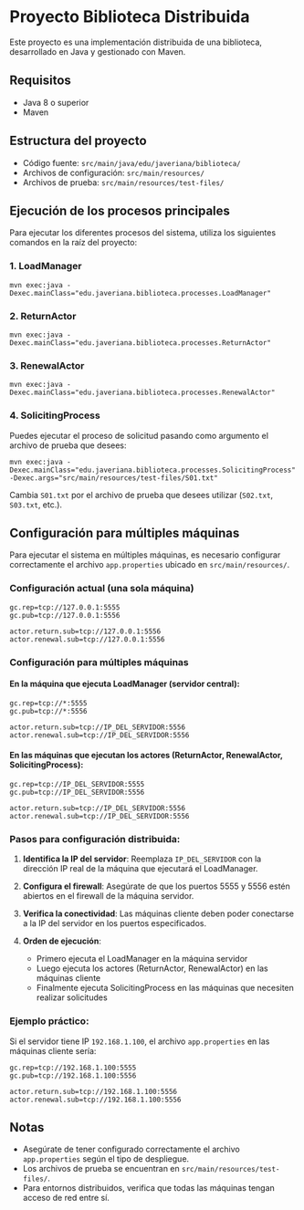 # Proyecto Biblioteca Distribuida

Este proyecto es una implementación distribuida de una biblioteca, desarrollado en Java y gestionado con Maven.

## Requisitos

- Java 8 o superior
- Maven

## Estructura del proyecto

- Código fuente: `src/main/java/edu/javeriana/biblioteca/`
- Archivos de configuración: `src/main/resources/`
- Archivos de prueba: `src/main/resources/test-files/`

## Ejecución de los procesos principales

Para ejecutar los diferentes procesos del sistema, utiliza los siguientes comandos en la raíz del proyecto:

### 1. LoadManager

```
mvn exec:java -Dexec.mainClass="edu.javeriana.biblioteca.processes.LoadManager"
```

### 2. ReturnActor

```
mvn exec:java -Dexec.mainClass="edu.javeriana.biblioteca.processes.ReturnActor"
```

### 3. RenewalActor

```
mvn exec:java -Dexec.mainClass="edu.javeriana.biblioteca.processes.RenewalActor"
```

### 4. SolicitingProcess

Puedes ejecutar el proceso de solicitud pasando como argumento el archivo de prueba que desees:

```
mvn exec:java -Dexec.mainClass="edu.javeriana.biblioteca.processes.SolicitingProcess" -Dexec.args="src/main/resources/test-files/S01.txt"
```

Cambia `S01.txt` por el archivo de prueba que desees utilizar (`S02.txt`, `S03.txt`, etc.).

## Configuración para múltiples máquinas

Para ejecutar el sistema en múltiples máquinas, es necesario configurar correctamente el archivo `app.properties` ubicado en `src/main/resources/`.

### Configuración actual (una sola máquina)

```properties
gc.rep=tcp://127.0.0.1:5555
gc.pub=tcp://127.0.0.1:5556

actor.return.sub=tcp://127.0.0.1:5556
actor.renewal.sub=tcp://127.0.0.1:5556
```

### Configuración para múltiples máquinas

#### En la máquina que ejecuta LoadManager (servidor central):

```properties
gc.rep=tcp://*:5555
gc.pub=tcp://*:5556

actor.return.sub=tcp://IP_DEL_SERVIDOR:5556
actor.renewal.sub=tcp://IP_DEL_SERVIDOR:5556
```

#### En las máquinas que ejecutan los actores (ReturnActor, RenewalActor, SolicitingProcess):

```properties
gc.rep=tcp://IP_DEL_SERVIDOR:5555
gc.pub=tcp://IP_DEL_SERVIDOR:5556

actor.return.sub=tcp://IP_DEL_SERVIDOR:5556
actor.renewal.sub=tcp://IP_DEL_SERVIDOR:5556
```

### Pasos para configuración distribuida:

1. **Identifica la IP del servidor**: Reemplaza `IP_DEL_SERVIDOR` con la dirección IP real de la máquina que ejecutará el LoadManager.

2. **Configura el firewall**: Asegúrate de que los puertos 5555 y 5556 estén abiertos en el firewall de la máquina servidor.

3. **Verifica la conectividad**: Las máquinas cliente deben poder conectarse a la IP del servidor en los puertos especificados.

4. **Orden de ejecución**:
   - Primero ejecuta el LoadManager en la máquina servidor
   - Luego ejecuta los actores (ReturnActor, RenewalActor) en las máquinas cliente
   - Finalmente ejecuta SolicitingProcess en las máquinas que necesiten realizar solicitudes

### Ejemplo práctico:

Si el servidor tiene IP `192.168.1.100`, el archivo `app.properties` en las máquinas cliente sería:

```properties
gc.rep=tcp://192.168.1.100:5555
gc.pub=tcp://192.168.1.100:5556

actor.return.sub=tcp://192.168.1.100:5556
actor.renewal.sub=tcp://192.168.1.100:5556
```

## Notas

- Asegúrate de tener configurado correctamente el archivo `app.properties` según el tipo de despliegue.
- Los archivos de prueba se encuentran en `src/main/resources/test-files/`.
- Para entornos distribuidos, verifica que todas las máquinas tengan acceso de red entre sí.

